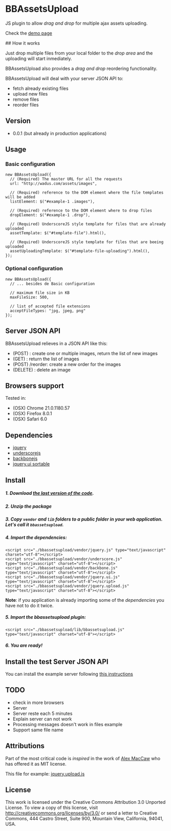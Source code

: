 # BBAssetsUpload

JS plugin to allow _drag and drop_ for multiple ajax assets uploading.

Check the [demo page](http://fguillen.github.com/BBAssetsUpload)

## How it works

Just drop multiple files from your local folder to the _drop area_ and the uploading will start inmediately.

BBAssetsUpload also provides a _drag and drop_ reordering functionality.

BBAssetsUpload will deal with your server JSON API to:

* fetch already existing files
* upload new files
* remove files
* reorder files

## Version

* 0.0.1 (but already in production applications)

## Usage

### Basic configuration

    new BBAssetsUpload({
      // (Required) The master URL for all the requests
      url: "http://wadus.com/assets/images",

      // (Required) reference to the DOM element where the file templates will be added
      listElement: $("#example-1 .images"),

      // (Required) reference to the DOM element where to drop files
      dropElement: $("#example-1 .drop"),

      // (Required) UnderscoreJS style template for files that are already uploaded
      assetTemplate: $("#template-file").html(),

      // (Required) UnderscoreJS style template for files that are beeing uploaded
      assetUploadingTemplate: $("#template-file-uploading").html(),
    });

### Optional configuration

    new BBAssetsUpload({
      // ... besides de Basic configuration

      // maximum file size in KB
      maxFileSize: 500,

      // list of accepted file extensions
      acceptFileTypes: "jpg, jpeg, png"
    });

## Server JSON API

BBAssetsUpload relieves in a JSON API like this:

* (POST) <master URL>: create one or multiple images, return the list of new images
* (GET) <master URL>: return the list of images
* (POST) <master URL>/reorder: create a new order for the images
* (DELETE) <master URL>: delete an image

## Browsers support

Tested in:

* (OSX) Chrome 21.0.1180.57
* (OSX) Firefox 8.0.1
* (OSX) Safari 6.0

## Dependencies

* [jquery](http://jquery.com)
* [underscorejs](http://underscorejs.org)
* [backbonejs](http://backbonejs.org)
* [jquery.ui sortable](http://jqueryui.com/demos/sortable/)

## Install

##### 1. Download [the last version of the code](https://github.com/fguillen/BBAssetsUpload/zipball/master).
##### 2. Unzip the package
##### 3. Copy `vendor` and `lib` folders to a _public_ folder in your web application. Let's call it `bbassetsupload`.
##### 4. Import the dependencies:

    <script src="./bbassetsupload/vendor/jquery.js" type="text/javascript" charset="utf-8"></script>
    <script src="./bbassetsupload/vendor/underscore.js" type="text/javascript" charset="utf-8"></script>
    <script src="./bbassetsupload/vendor/backbone.js" type="text/javascript" charset="utf-8"></script>
    <script src="./bbassetsupload/vendor/jquery.ui.js" type="text/javascript" charset="utf-8"></script>
    <script src="./bbassetsupload/vendor/jquery.upload.js" type="text/javascript" charset="utf-8"></script>

**Note**: if you application is already importing some of the _dependencies_ you have not to do it twice.

##### 5. Import the bbassetsupload plugin:

    <script src="./bbassetsupload/lib/bbassetsupload.js" type="text/javascript" charset="utf-8"></script>

##### 6. You are ready!


## Install the test Server JSON API

You can install the example server following [this instructions](https://github.com/fguillen/BBAssetsUpload/blob/master/server/README.md)


## TODO

* check in more browsers
* Server
* Server reste each 5 minutes
* Explain server can not work
* Processing messages doesn't work in files example
* Support same file name

## Attributions

Part of the most critical code is _inspired_ in the work of [Alex MacCaw](http://alexmaccaw.co.uk) who has offered it as MIT license.

This file for example: [jquery.upload.js](https://github.com/fguillen/BBAssetsUpload/blob/master/vendor/jquery.upload.js)


## License

This work is licensed under the Creative Commons Attribution 3.0 Unported License. To view a copy of this license, visit http://creativecommons.org/licenses/by/3.0/ or send a letter to Creative Commons, 444 Castro Street, Suite 900, Mountain View, California, 94041, USA.
